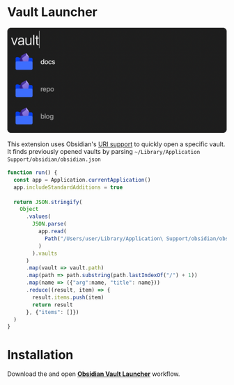 # Vault Launcher

![screenshot](screenshot.webp)

This extension uses Obsidian's [URI support](https://help.obsidian.md/Advanced+topics/Using+Obsidian+URI) to quickly open a specific vault.
It finds previously opened vaults by parsing `~/Library/Application Support/obsidian/obsidian.json`
```javascript
function run() {
  const app = Application.currentApplication()
  app.includeStandardAdditions = true
  
  return JSON.stringify(
    Object
      .values(
        JSON.parse(
          app.read(
            Path("/Users/user/Library/Application\ Support/obsidian/obsidian.json")
          )
        ).vaults
      )
      .map(vault => vault.path)
      .map(path => path.substring(path.lastIndexOf("/") + 1))
      .map(name => ({"arg":name, "title": name}))
      .reduce((result, item) => {
        result.items.push(item)
        return result
      }, {"items": []})
  )
}
```


# Installation

Download the and open [**Obsidian Vault Launcher**](https://github.com/levitatingpineapple/alfred-obsidian-vault-launcher/raw/main/Obsidian%20Vault%20Launcher.alfredworkflow) workflow.